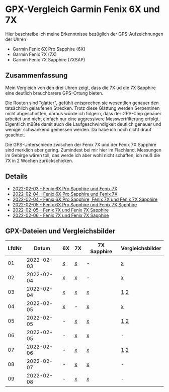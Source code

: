 GPX-Vergleich Garmin Fenix 6X und 7X
====================================

Hier beschreibe ich meine Erkenntnisse bezüglich der
GPS-Aufzeichnungen der Uhren

- Garmin Fenix 6X Pro Sapphire (6X)
- Garmin Fenix 7X (7X)
- Garmin Fenix 7X Sapphire (7XSAP)

Zusammenfassung
---------------

Mein Vergleich von den drei Uhren
zeigt, dass die 7X ud die 7X Sapphire
eine deutlich brauchbarere GPS-Ortung
bieten.

Die Routen sind "glatter", gefühlt entsprechen
sie wesentlich genauer den tatsächlich gelaufenen
Strecken. Trotz diese Glättung werden Serpentinen
nicht abgeschnitten, daraus würde ich folgern, dass
der GPS-Chip genauer arbeitet und nicht einfach
nur eine aggressivere Messwertfilterung erfolgt.
Eigentlich müßte damit auch die Laufgeschwindigkeit
deutlich genauer und weniger schwankend gemessen
werden. Da habe ich noch nicht drauf geachtet.

Die GPS-Unterschiede zwischen der Fenix 7X und der
Fenix 7X Sapphire sind merklich aber gering.
Zumindest bei mir hier im Flachland. Messungen im
Gebirge wären toll, das werde ich aber wohl nicht
schaffen, ich muß die 7X in 2 Wochen zurückschicken.

Details
-------

- [2022-02-03 - Fenix 6X Pro Sapphire und Fenix 7X](2022-02-03.md)
- [2022-02-04 - Fenix 6X Pro Sapphire und Fenix 7X](2022-02-04_kornwestheim.md)
- [2022-02-04 - Fenix 6X Pro Sapphire, Fenix 7X und Fenix 7X Sapphire](2022-02-04_bad-mergentheim.md)
- [2022-02-05 - Fenix 6X Pro Sapphire und Fenix 7X Sapphire](2022-02-05_67_bad-mergentheim.md)
- [2022-02-05 - Fenix 7X und Fenix 7X Sapphire](2022-02-05_77_bad-mergentheim.md)
- [2022-02-06 - Fenix 7X und Fenix 7X Sapphire](2022-02-06_bad-mergentheim.md)

GPX-Dateien und Vergleichsbilder
--------------------------------

<!--
Aus irgendeinem Grund funktionieren MD-Links
in der Tabelle nicht, wie verwenden "normale"
HTML-Links

Scheint ein bekannter Fehler von MarkedJS zu sein:
[Reference-style links inside tables are broken since version 3](https://github.com/markedjs/marked/issues/2217)
-->

[01-6x]: data/2022-02-03_6x.gpx.xz
[01-7x]: data/2022-02-03_7x.gpx.xz
[01-v1]: images/2022-02-03_vergleich.png
[02-6x]: data/2022-02-04_6x.gpx.xz
[02-7x]: data/2022-02-04_7x.gpx.xz
[02-v1]: images/2022-02-04_vergleich-kornwestheim.png
[03-6x]: data/2022-02-04_2_6x.gpx.xz
[03-7x]: data/2022-02-04_2_7x.gpx.xz
[03-7xs]: data/2022-02-04_2_7x-sapphire.gpx.xz
[03-v1]: images/2022-02-04_vergleich_bad-mergentheim.png
[03-v2]: images/2022-02-04_vergleich_bad-mergentheim2.png
[04-6x]: data/2022-02-05_6x.gpx.xz
[04-7xs]: data/2022-02-05_7x-sapphire.gpx.xz
[04-v1]: images/2022-02-05_vergleich_bad-mergentheim.png
[05-7x]: data/2022-02-05_2_7x.gpx.xz
[05-7xs]: data/2022-02-05_2_7x-sapphire.gpx.xz
[05-v1]: images/2022-02-05_2_vergleich_bad-mergentheim.png
[05-v2]: images/2022-02-05_2_vergleich_bad-mergentheim2.png
[06-7x]: data/2022-02-05_3_7x.gpx.xz
[06-7xs]: data/2022-02-05_3_7x-sapphire.gpx.xz
[07-7x]: data/2022-02-06_7x.gpx.xz
[07-7xs]: data/2022-02-06_7x-sapphire.gpx.xz
[07-v1]: images/2022-02-06_vergleich_bad-mergentheim.png
[07-v2]: images/2022-02-06_vergleich_bad-mergentheim2.png
[08-7x]: data/2022-02-07_7x.gpx.xz
[08-7xs]: data/2022-02-07_7x-sapphire.gpx.xz
[09-7x]: data/2022-02-08_7x.gpx.xz
[09-7xs]: data/2022-02-08_7x-sapphire.gpx.xz

LfdNr| Datum      | 6X         | 7X         | 7X Sapphire | Vergleichsbilder
-----| -----------|------------|------------|-------------|------------------
01   | 2022-02-03 | [x][01-6x] | [x][01-7x] | -           | [x][01-v1]
02   | 2022-02-04 | [x][02-6x] | [x][02-7x] | -           | [x][02-v1]
03   | 2022-02-04 | [x][03-6x] | [x][03-7x] | [x][03-7xs] | [1][03-v1] [2][03-v2]
04   | 2022-02-05 | [x][04-6x] | -          | [x][04-7xs] | [x][04-v1]
05   | 2022-02-05 | -          | [x][05-7x] | [x][05-7xs] | [1][05-v1] [2][05-v2]
06   | 2022-02-05 | -          | [x][06-7x] | [x][06-7xs] | -
07   | 2022-02-06 | -          | [x][07-7x] | [x][07-7xs] | [1][07-v1] [2][07-v2]
08   | 2022-02-07 | -          | [x][08-7x] | [x][08-7xs] | -
09   | 2022-02-08 | -          | [x][09-7x] | [x][09-7xs] | -
